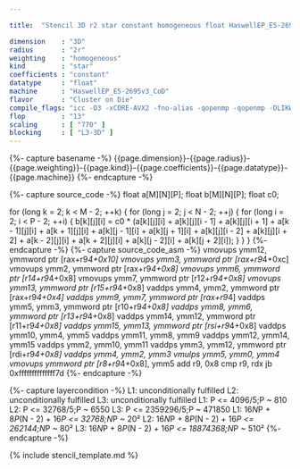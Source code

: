 ```yaml
---

title:  "Stencil 3D r2 star constant homogeneous float HaswellEP_E5-2695v3_CoD"

dimension    : "3D"
radius       : "2r"
weighting    : "homogeneous"
kind         : "star"
coefficients : "constant"
datatype     : "float"
machine      : "HaswellEP_E5-2695v3_CoD"
flavor       : "Cluster on Die"
compile_flags: "icc -O3 -xCORE-AVX2 -fno-alias -qopenmp -qopenmp -DLIKWID_PERFMON -Ilikwid-4.3.3/include -Llikwid-4.3.3/lib -Iheaders/dummy.c stencil_compilable.c -o stencil -llikwid"
flop         : "13"
scaling      : [ "770" ]
blocking     : [ "L3-3D" ]
---
```


{%- capture basename -%}
{{page.dimension}}-{{page.radius}}-{{page.weighting}}-{{page.kind}}-{{page.coefficients}}-{{page.datatype}}-{{page.machine}}
{%- endcapture -%}

{%- capture source_code -%}
float a[M][N][P];
float b[M][N][P];
float c0;

for (long k = 2; k < M - 2; ++k) {
  for (long j = 2; j < N - 2; ++j) {
    for (long i = 2; i < P - 2; ++i) {
      b[k][j][i] =
          c0 * (a[k][j][i] + a[k][j][i - 1] + a[k][j][i + 1] +
                a[k - 1][j][i] + a[k + 1][j][i] + a[k][j - 1][i] +
                a[k][j + 1][i] + a[k][j][i - 2] + a[k][j][i + 2] +
                a[k - 2][j][i] + a[k + 2][j][i] + a[k][j - 2][i] +
                a[k][j + 2][i]);
    }
  }
}
{%- endcapture -%}
{%- capture source_code_asm -%}
vmovups ymm12, ymmword ptr [rax+r9*4+0x10]
vmovups ymm3, ymmword ptr [rax+r9*4+0xc]
vmovups ymm2, ymmword ptr [rax+r9*4+0x8]
vmovups ymm6, ymmword ptr [r14+r9*4+0x8]
vmovups ymm7, ymmword ptr [r12+r9*4+0x8]
vmovups ymm13, ymmword ptr [r15+r9*4+0x8]
vaddps ymm4, ymm2, ymmword ptr [rax+r9*4+0x4]
vaddps ymm9, ymm7, ymmword ptr [rax+r9*4]
vaddps ymm5, ymm3, ymmword ptr [r10+r9*4+0x8]
vaddps ymm8, ymm6, ymmword ptr [r13+r9*4+0x8]
vaddps ymm14, ymm12, ymmword ptr [r11+r9*4+0x8]
vaddps ymm15, ymm13, ymmword ptr [rsi+r9*4+0x8]
vaddps ymm10, ymm4, ymm5
vaddps ymm11, ymm8, ymm9
vaddps ymm12, ymm14, ymm15
vaddps ymm2, ymm10, ymm11
vaddps ymm3, ymm12, ymmword ptr [rdi+r9*4+0x8]
vaddps ymm4, ymm2, ymm3
vmulps ymm5, ymm0, ymm4
vmovups ymmword ptr [r8+r9*4+0x8], ymm5
add r9, 0x8
cmp r9, rdx
jb 0xffffffffffffff7d
{%- endcapture -%}

{%- capture layercondition -%}
L1: unconditionally fulfilled
L2: unconditionally fulfilled
L3: unconditionally fulfilled
L1: P <= 4096/5;P ~ 810
L2: P <= 32768/5;P ~ 6550
L3: P <= 2359296/5;P ~ 471850
L1: 16*N*P + 8*P*(N - 2) + 16*P <= 32768;N*P ~ 20²
L2: 16*N*P + 8*P*(N - 2) + 16*P <= 262144;N*P ~ 80²
L3: 16*N*P + 8*P*(N - 2) + 16*P <= 18874368;N*P ~ 510²
{%- endcapture -%}

{% include stencil_template.md %}
